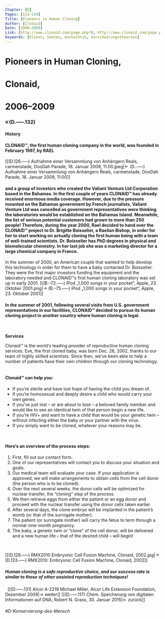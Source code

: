 ```yaml
---
Chapter: [D]
Pages: [131–134]
Title: [Pioneers in Human Cloning]
Author: [Clonaid]
Date: [2006–2009]
Link: [http://www.clonaid.com/page.php?8, http://www.clonaid.com/page.php?7]
Keywords: [Klonen, Sekten, Gentechnik, Verschwörungstheorien]
---
```


# Pioneers in Human Cloning, 
# Clonaid, 
# 2006–2009
### ↙(D.–––.132)

#### **History**
#### CLONAID™, the first human cloning company in the world, was founded in February 1997, by RAEL 
[[(D.126.–––) Aufnahme einer Versammlung von Anhängern Reals, carmenslade, DooDah Parade, 18. Januar 2009, 11.00.jpeg|← (D..–––) Aufnahme einer Versammlung von Anhängern Reals, carmenslade, DooDah Parade, 18. Januar 2009, 11:00]] 
#### and a group of investors who created the Valiant Venture Ltd Corporation based in the Bahamas. In the first couple of years CLONAID™ has already received enormous media coverage. However, due to the pressure mounted on the Bahamas government by French journalists, Valiant Venture Ltd was cancelled as government representatives were thinking the laboratories would be established on the Bahamas Island. Meanwhile, the list of serious potential customers had grown to more than 250 people! Therefore, during the year 2000, Rael decided to hand over the CLONAID™ project to Dr. Brigitte Boisselier, a Raelian Bishop, in order for her to start working on actually cloning the first human being with a team of well-trained scientists. Dr. Boisselier has PhD degrees in physical and biomolecular chemistry. In her last job she was a marketing director for a large chemical company in France. 

In the summer of 2000, an American couple that wanted to help develop this technology in order for them to have a baby contacted Dr. Boisselier. They were the first major investors funding the equipment and the laboratory needed and CLONAID™s first human cloning laboratory was set up in early 2001. 
[[(B.–72.–––) iPod „1,000 songs in your pocket“, Apple, 23. Oktober 2001.png|→ (B.–75.–––) iPod „1,000 songs in your pocket“, Apple, 23. Oktober 2001]]
#### In the summer of 2001, following several visits from U.S. government representatives in our facilities, CLONAID™ decided to pursue its human cloning project in another country where human cloning is legal.
&nbsp;

**Services**

Clonaid™ is the world‘s leading provider of reproductive human cloning services. Eve, the first cloned baby, was born Dec. 26, 2002, thanks to our team of highly skilled scientists. Since then, we’ve been able to help a number of patients have their own children through our cloning technology.
&nbsp;

#### Clonaid™ can help you:
- If you’re sterile and have lost hope of having the child you dream of.
- If you’re homosexual and deeply desire a child who would carry your own genes.
- If you’ve just lost – or are about to lose – a beloved family member and would like to see an identical twin of that person begin a new life.
- If you’re HIV+ and want to have a child that would be your genetic twin – without infecting either the baby or your partner with the virus.
- If you simply want to be cloned, whatever your reasons may be.

&nbsp;

#### Here‘s an overview of the process steps:
1. First, fill out our contact form.
2. One of our representatives will contact you to discuss your situation and goals.
3. Our medical team will evaluate your case. If your application is approved, we will make arrangements to obtain cells from the cell donor (the person who is to be cloned).
4. Over the next several weeks, the donor cells will be optimized for nuclear transfer, the “cloning” step of the process.
5. We then retrieve eggs from either the patient or an egg donor and proceed with the nuclear transfer using the donor cells taken earlier.
6. After several days, the clone embryo will be implanted in the patient’s womb (or that of the surrogate mother).
7. The patient (or surrogate mother) will carry the fetus to term through a normal nine-month pregnancy.
8. The baby, a genetic twin or “clone” of the cell donor, will be delivered and a new human life – that of the desired child – will begin!

&nbsp;

[[(D.128.–––) RMX2010 Embryonic Cell Fusion Machine, Clonaid, 2002.jpg|→ (D.133.–––) RMX2010: Embryonic Cell Fusion Machine, Clonaid, 2002]]
&nbsp;
##### Human cloning is a safe reproductive choice, and our success rate is similar to those of other assisted reproduction techniques!
&nbsp;
[[(D.–––.131) Alcor A-2219 Michael Miller, Alcor Life Extension Foundation, Dezember 2009|→ weiter]]
[[(D.–––.117) Chem. Speicherung von digitalen Informationen auf DNA, Robert N. Grass, 30. Januar 2015|← zurück]]
###### #D-Konservierung-des-Mensch